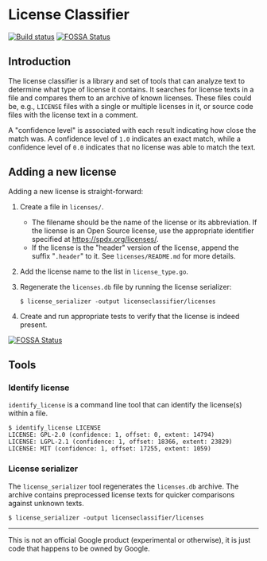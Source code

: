 # License Classifier

[![Build status](https://travis-ci.org/google/licenseclassifier.svg?branch=master)](https://travis-ci.org/google/licenseclassifier)
[![FOSSA Status](https://app.fossa.io/api/projects/git%2Bgithub.com%2Fxinding33%2Flicenseclassifier.svg?type=shield)](https://app.fossa.io/projects/git%2Bgithub.com%2Fxinding33%2Flicenseclassifier?ref=badge_shield)

## Introduction

The license classifier is a library and set of tools that can analyze text to
determine what type of license it contains. It searches for license texts in a
file and compares them to an archive of known licenses. These files could be,
e.g., `LICENSE` files with a single or multiple licenses in it, or source code
files with the license text in a comment.

A "confidence level" is associated with each result indicating how close the
match was. A confidence level of `1.0` indicates an exact match, while a
confidence level of `0.0` indicates that no license was able to match the text.

## Adding a new license

Adding a new license is straight-forward:

1.  Create a file in `licenses/`.

    *   The filename should be the name of the license or its abbreviation. If
        the license is an Open Source license, use the appropriate identifier
        specified at https://spdx.org/licenses/.
    *   If the license is the "header" version of the license, append the suffix
        "`.header`" to it. See `licenses/README.md` for more details.

2.  Add the license name to the list in `license_type.go`.

3.  Regenerate the `licenses.db` file by running the license serializer:

    ```shell
    $ license_serializer -output licenseclassifier/licenses
    ```

4.  Create and run appropriate tests to verify that the license is indeed
    present.


[![FOSSA Status](https://app.fossa.io/api/projects/git%2Bgithub.com%2Fxinding33%2Flicenseclassifier.svg?type=large)](https://app.fossa.io/projects/git%2Bgithub.com%2Fxinding33%2Flicenseclassifier?ref=badge_large)

## Tools

### Identify license

`identify_license` is a command line tool that can identify the license(s)
within a file.

```shell
$ identify_license LICENSE
LICENSE: GPL-2.0 (confidence: 1, offset: 0, extent: 14794)
LICENSE: LGPL-2.1 (confidence: 1, offset: 18366, extent: 23829)
LICENSE: MIT (confidence: 1, offset: 17255, extent: 1059)
```

### License serializer

The `license_serializer` tool regenerates the `licenses.db` archive. The archive
contains preprocessed license texts for quicker comparisons against unknown
texts.

```shell
$ license_serializer -output licenseclassifier/licenses
```

----
This is not an official Google product (experimental or otherwise), it is just
code that happens to be owned by Google.